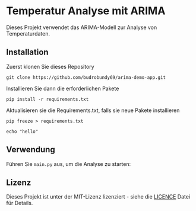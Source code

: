 # Temperatur Analyse mit ARIMA

Dieses Projekt verwendet das ARIMA-Modell zur Analyse von Temperaturdaten.

## Installation

Zuerst klonen Sie dieses Repository
```shell script 
git clone https://github.com/budrobundy69/arima-demo-app.git
```
Installieren Sie dann die erforderlichen Pakete
```shell script 
pip install -r requirements.txt
```
Aktualisieren sie die Requirements.txt, falls sie neue Pakete installieren
```shell script 
pip freeze > requirements.txt 
```
```shell script 
echo "hello"
```

## Verwendung

Führen Sie `main.py` aus, um die Analyse zu starten:


## Lizenz

Dieses Projekt ist unter der MIT-Lizenz lizenziert - siehe die [LICENCE](LICENCE) Datei für Details.
